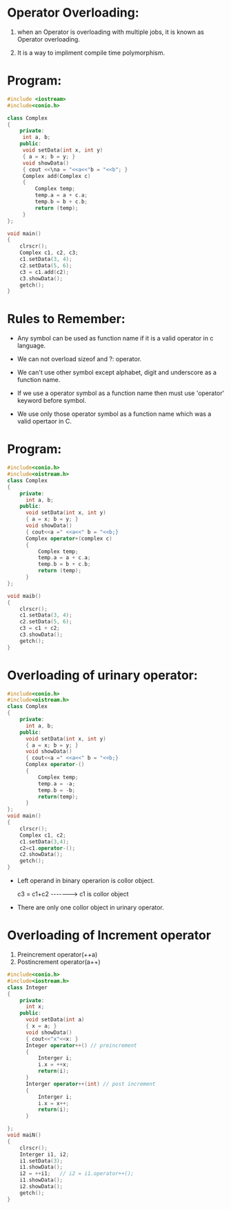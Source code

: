 # Operator Overloading:

1. when an Operator is overloading with multiple jobs, it is known as Operator overloading.

2. It is a way to impliment compile time polymorphism.

# Program:
```cpp
#include <iostream>
#include<conio.h>

class Complex
{
    private:
     int a, b;
    public:
     void setData(int x, int y)
     { a = x; b = y; }
     void showData()
     { cout <<\na = "<<a<<"b = "<<b"; }
     Complex add(Complex c)
     {
         Complex temp;
         temp.a = a + c.a;
         temp.b = b + c.b;
         return (temp);
     }
};

void main()
{
    clrscr();
    Complex c1, c2, c3;
    c1.setData(3, 4);
    c2.setData(5, 6);
    c3 = c1.add(c2);
    c3.showData();
    getch();
}
```
# Rules to Remember:
- Any symbol can be used as function name if it is a valid operator in c language.

- We can not overload sizeof and ?: operator.

- We can't use other symbol except alphabet, digit and underscore as a function name.

 - If we use a operator symbol as a function name then must use 'operator' keyword before symbol.

 - We use only those operator symbol as a function name which was a valid opertaor in C.

# Program:
```cpp
#include<conio.h>
#include<oistream.h>
class Complex
{
    private:
      int a, b;
    public:
      void setData(int x, int y)
      { a = x; b = y; }
      void showData()
      { cout<<a =" <<a<<" b = "<<b;}
      Complex operator+(complex c)
      {
          Complex temp;
          temp.a = a + c.a;
          temp.b = b + c.b;
          return (temp);
      }
};

void maib()
{
    clrscr();
    c1.setData(3, 4);
    c2.setData(5, 6);
    c3 = c1 + c2;
    c3.showData();
    getch();
}
```
# Overloading of urinary operator:
```cpp
#include<conio.h>
#include<oistream.h>
class Complex
{
    private:
      int a, b;
    public:
      void setData(int x, int y)
      { a = x; b = y; }
      void showData()
      { cout<<a =" <<a<<" b = "<<b;}
      Complex operator-()
      {
          Complex temp;
          temp.a = -a;
          temp.b = -b;
          return(temp);
      }
};
void main()
{
    clrscr();
    Complex c1, c2;
    c1.setData(3,4);
    c2=c1.operator-();
    c2.showData();
    getch();
}
```
- Left operand in binary operarion is collor object.
  
  c3 = c1+c2  -------> c1 is collor object

- There are only one collor object in urinary operator.

# Overloading of Increment operator

1. Preincrement operator(++a)
2. Postincrement operator(a++)

```cpp
#include<conio.h>
#include<iostream.h>
class Integer
{
    private:
      int x;
    public:
      void setData(int a)
      { x = a; }
      void showData()
      { cout<<"x"<<x: }
      Integer operator++() // preincrement
      {
          Interger i;
          i.x = ++x;
          return(i);
      }
      Interger operator++(int) // post increment
      {
          Interger i;
          i.x = x++;
          return(i);
      }

};
void maiN()
{
    clrscr();
    Interger i1, i2;
    i1.setData(3);
    i1.showData();
    i2 = ++i1;   // i2 = i1.operator++();
    i1.showData();
    i2.showData();    
    getch();
}